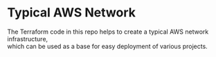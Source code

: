 # Typical AWS Network

The Terraform code in this repo helps to create a typical AWS network infrastructure,\
which can be used as a base for easy deployment of various projects. 
